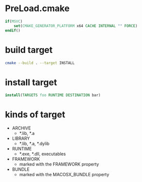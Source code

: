 # PreLoad.cmake
```cmake
if(MSVC)
    set(CMAKE_GENERATOR_PLATFORM x64 CACHE INTERNAL "" FORCE)
endif()
```

# build target
```sh
cmake --build . --target INSTALL
```

# install target
```cmake
install(TARGETS foo RUNTIME DESTINATION bar)
```

# kinds of target
* ARCHIVE
    * *.lib, *.a
* LIBRARY
    * *.lib, *.a, *.dylib
* RUNTIME
    * *.exe, *.dll, executables
* FRAMEWORK
    * marked with the FRAMEWORK property
* BUNDLE
    * marked with the MACOSX_BUNDLE property
